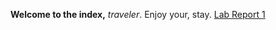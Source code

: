 **Welcome to the index,** *traveler*. Enjoy your, stay.
[Lab Report 1](https://Chasesgithub.github.io/cse15l-lab-reports/lab-report-1-week-0.md)
